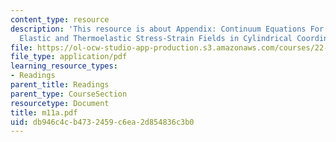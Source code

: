 ```yaml
---
content_type: resource
description: 'This resource is about Appendix: Continuum Equations For Three-dimensional
  Elastic and Thermoelastic Stress-Strain Fields in Cylindrical Coordinates.'
file: https://ol-ocw-studio-app-production.s3.amazonaws.com/courses/22-314j-structural-mechanics-in-nuclear-power-technology-fall-2006/db946c4cb4732459c6ea2d854836c3b0_m11a.pdf
file_type: application/pdf
learning_resource_types:
- Readings
parent_title: Readings
parent_type: CourseSection
resourcetype: Document
title: m11a.pdf
uid: db946c4c-b473-2459-c6ea-2d854836c3b0
---
```

